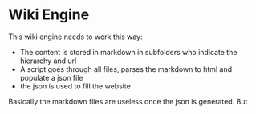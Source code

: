 # Wiki Engine

This wiki engine needs to work this way:
- The content is stored in markdown in subfolders who indicate the hierarchy and url
- A script goes through all files, parses the markdown to html and populate a json file
- the json is used to fill the website

Basically the markdown files are useless once the json is generated. But